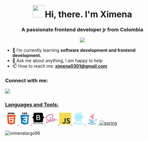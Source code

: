 <h1 align = "center" > <img src="https://media.giphy.com/media/hvRJCLFzcasrR4ia7z/giphy.gif" width="40" height="40">Hi, there. I'm Ximena</h1>

<h3 align="center">A passionate frontend developer jr from Colombia</h3>

<p align="center">
  <a href="https://github.com/XimenaLargo96">
    <img src="https://media.giphy.com/media/LMcB8XospGZO8UQq87/giphy.gif">
  </a>
  </p>

- 🌱 I’m currently learning **software development and frontend development.**
- 💬 Ask me about anything, I am happy to help
- 📫 How to reach me: **ximena0301@gmail.com**


<h3 align="left">Connect with me:</h3>
<p align="left">
<a href="https://www.linkedin.com/in/ximena-largo/"><img src="https://img.shields.io/badge/linkedin-%230077B5.svg?style=for-the-badge&logo=linkedin&logoColor=white" height="40" />
</p>

<h3 align="left">Languages and Tools:</h3>
<p align="left"> 

<a href="https://www.w3.org/html/" target="_blank" rel="noreferrer">
<img src="https://raw.githubusercontent.com/devicons/devicon/master/icons/html5/html5-original-wordmark.svg" alt="html5" width="40" height="40"/> 
</a> 
<a href="https://www.w3schools.com/css/" target="_blank" rel="noreferrer"> 
<img src="https://raw.githubusercontent.com/devicons/devicon/master/icons/css3/css3-original-wordmark.svg" alt="css3" width="40" height="40"/> 
</a>
<a href="https://getbootstrap.com" target="_blank" rel="noreferrer"> 
<img src="https://raw.githubusercontent.com/devicons/devicon/master/icons/bootstrap/bootstrap-plain-wordmark.svg" alt="bootstrap" width="40" height="40"/> 
</a> 
<a href="https://sass-lang.com" target="_blank" rel="noreferrer"> 
<img src="https://raw.githubusercontent.com/devicons/devicon/master/icons/sass/sass-original.svg" alt="sass" width="40" height="40"/> 
</a>
<a href="https://developer.mozilla.org/en-US/docs/Web/JavaScript" target="_blank" rel="noreferrer"> 
<img src="https://raw.githubusercontent.com/devicons/devicon/master/icons/javascript/javascript-original.svg" alt="javascript" width="40" height="40"/> 
</a> 
<a href="https://reactjs.org/" target="_blank" rel="noreferrer"> 
<img src="https://raw.githubusercontent.com/devicons/devicon/master/icons/react/react-original-wordmark.svg" alt="react" width="40" height="40"/> 
</a> 
<a href="https://www.java.com" target="_blank" rel="noreferrer"> <img src="https://raw.githubusercontent.com/devicons/devicon/master/icons/java/java-original.svg" alt="java" width="40" height="40"/> 
</a> 
<a href="https://spring.io/" target="_blank" rel="noreferrer"> 
<img src="https://www.vectorlogo.zone/logos/springio/springio-icon.svg" alt="spring" width="40" height="40"/> 
</a> 
</p>

<p>
<img align="center" src="https://github-readme-stats.vercel.app/api/top-langs?username=ximenalargo96&show_icons=true&locale=en&layout=compact" alt="ximenalargo96" />
</p>
